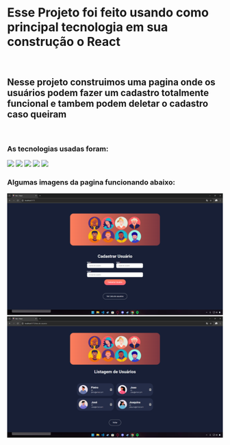 <h1>Esse Projeto foi feito usando como principal tecnologia em sua construção o React</h1>
<br>
<h2>Nesse projeto construimos uma pagina onde os usuários podem fazer um cadastro totalmente funcional e tambem podem deletar o cadastro caso queiram</h2>
<br>
<h3>As tecnologias usadas foram:</h3>
<img src= "https://img.shields.io/badge/HTML5-E34F26?style=for-the-badge&logo=html5&logoColor=white">
<img src="https://img.shields.io/badge/CSS3-1572B6?style=for-the-badge&logo=css3&logoColor=white">
<img src="https://img.shields.io/badge/JavaScript-F7DF1E?style=for-the-badge&logo=javascript&logoColor=black">
<img src="https://img.shields.io/badge/Node.js-43853D?style=for-the-badge&logo=node.js&logoColor=white">
<img src="https://img.shields.io/badge/React-20232A?style=for-the-badge&logo=react&logoColor=61DAFB">

<h3> Algumas imagens da pagina funcionando abaixo:</h3>
<img src="https://github.com/PietroMinto/Cadastro-Usuarios-DevClub/blob/main/PrintSite2.png?raw=true">
<img src="https://github.com/PietroMinto/Cadastro-Usuarios-DevClub/blob/main/PrintSite1.png?raw=true">
